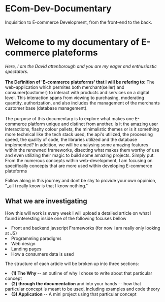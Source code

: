 # ECom-Dev-Documentary
Inquisition to E-commerce Development, from the front-end to the back.

<h1> Welcome to my documentary of E-commerce plateforms </h1>
<em>Here, I am the David attenborough and you are my eager and enthusiastic spectators.</em>
<br>
<br>
<strong> The Definition of 'E-commerce plateforms' that I will be refering to: </strong> The web-application which permites both merchant(seller) and consumer(customer) to interact with products and services on a digital level. This interaction spans from viewing to purchasing, moderating quantity, authorization, and also includes the management of the merchants customer base (database management).

<br>
<br>
The purpose of this documentary is to explore what makes one E-commerce platform unique and distinct from another. Is it the amazing user Interactions, flashy colour pallets, the minimalistic themes or is it something more technical like the tech stack used, the api's utilized, the processing speed, the quality of code, the libraries utilized and the database implemented?
In addition, we will be analysing some amazing features within the renowned frameworks, disecting what makes them worthy of use and even utilizing their magic to build some amazing projects. Simply put: From the numerous concepts within web-development, I am focusing on specifically concepts that are more used within developing E-commerce plateforms

Follow along in this journey and dont be shy to provide your own oppinion, "_all i really know is that I know nothing."


<h2> What we are investigating </h2>
  
 <p> How this will work is every week I will upload a detailed article on what I found interesting inside one of the following focuses bellow
  <li> Front and backend javscript Frameworks (for now i am really only looking at JS)
  <li> Programming paradigms 
  <li> Web design
  <li> Landing pages
  <li> How a consumers data is used

  
The structure of each article will be broken up into three sections: 
<li> <strong> (1) The Why </strong> -- an outline of why I chose to write about that particular concept
<li> <strong>(2) through the documentation </strong>and into your hands -- how that particular concept is meant to be used, including examples and code theory
<li> <strong>(3) Application </strong>-- A mini project using that particular concept
